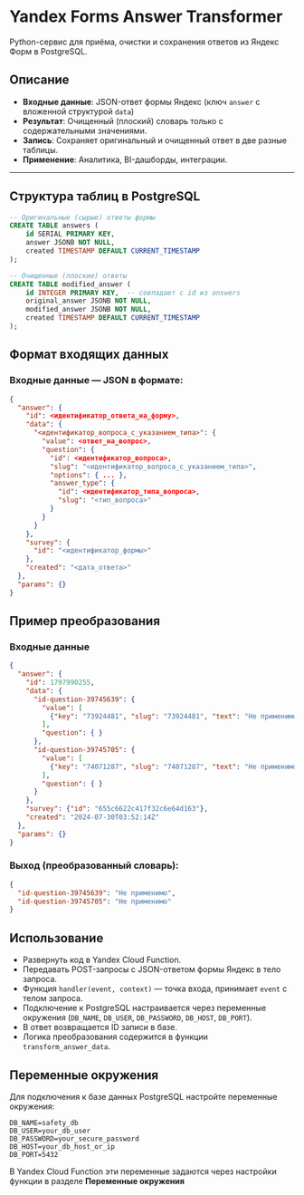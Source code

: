 # Yandex Forms Answer Transformer

Python-сервис для приёма, очистки и сохранения ответов из Яндекс Форм в PostgreSQL.

## Описание

- **Входные данные**: JSON-ответ формы Яндекс (ключ `answer` с вложенной структурой `data`)  
- **Результат**: Очищенный (плоский) словарь только с содержательными значениями.  
- **Запись**: Сохраняет оригинальный и очищенный ответ в две разные таблицы.  
- **Применение**: Аналитика, BI-дашборды, интеграции.

---

## Структура таблиц в PostgreSQL

```sql
-- Оригинальные (сырые) ответы формы
CREATE TABLE answers (
    id SERIAL PRIMARY KEY,
    answer JSONB NOT NULL,
    created TIMESTAMP DEFAULT CURRENT_TIMESTAMP
);

-- Очищенные (плоские) ответы
CREATE TABLE modified_answer (
    id INTEGER PRIMARY KEY,  -- совпадает с id из answers
    original_answer JSONB NOT NULL,
    modified_answer JSONB NOT NULL,
    created TIMESTAMP DEFAULT CURRENT_TIMESTAMP
);
```

## Формат входящих данных

### Входные данные — JSON в формате:

```json
{
  "answer": {
    "id": <идентификатор_ответа_на_форму>,
    "data": {
      "<идентификатор_вопроса_с_указанием_типа>": {
        "value": <ответ_на_вопрос>,
        "question": {
          "id": <идентификатор_вопроса>,
          "slug": "<идентификатор_вопроса_с_указанием_типа>",
          "options": { ... },
          "answer_type": {
            "id": <идентификатор_типа_вопроса>,
            "slug": "<тип_вопроса>"
          }
        }
      }
    },
    "survey": {
      "id": "<идентификатор_формы>"
    },
    "created": "<дата_ответа>"
  },
  "params": {}
}
```

## Пример преобразования

### Входные данные

```json
{
  "answer": {
    "id": 1797990255,
    "data": {
      "id-question-39745639": {
        "value": [
          {"key": "73924481", "slug": "73924481", "text": "Не применимо"}
        ],
        "question": { }
      },
      "id-question-39745705": {
        "value": [
          {"key": "74071287", "slug": "74071287", "text": "Не применимо"}
        ],
        "question": { }
      }
    },
    "survey": {"id": "655c6622c417f32c6e64d163"},
    "created": "2024-07-30T03:52:14Z"
  },
  "params": {}
}
```

### Выход (преобразованный словарь):

```json
{
  "id-question-39745639": "Не применимо",
  "id-question-39745705": "Не применимо"
}
```

## Использование

- Развернуть код в Yandex Cloud Function.  
- Передавать POST-запросы с JSON-ответом формы Яндекс в тело запроса.  
- Функция `handler(event, context)` — точка входа, принимает `event` с телом запроса.  
- Подключение к PostgreSQL настраивается через переменные окружения (`DB_NAME`, `DB_USER`, `DB_PASSWORD`, `DB_HOST`, `DB_PORT`).  
- В ответ возвращается ID записи в базе.  
- Логика преобразования содержится в функции `transform_answer_data`.

## Переменные окружения
Для подключения к базе данных PostgreSQL настройте переменные окружения:

```
DB_NAME=safety_db
DB_USER=your_db_user
DB_PASSWORD=your_secure_password
DB_HOST=your_db_host_or_ip
DB_PORT=5432
```
В Yandex Cloud Function эти переменные задаются через настройки функции в разделе **Переменные окружения**

